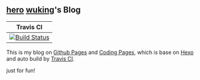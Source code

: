 ## [hero](https://hero.github.io) [wuking](https://wuking.coding.me)'s Blog

|Travis CI|
|:-------:|
|[![Build Status](https://www.travis-ci.org/hero/hero.github.io.svg?branch=blog)](https://www.travis-ci.org/hero/hero.github.io)|

This is my blog on [Github Pages](https://hero.github.io) and [Coding Pages](https://wuking.coding.me), which is base on [Hexo](https://hexo.io/zh-cn/) and auto build by [Travis CI](https://www.travis-ci.org/).

just for fun!
